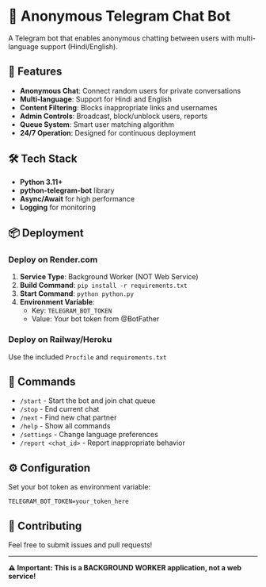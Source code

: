 # 🤖 Anonymous Telegram Chat Bot

A Telegram bot that enables anonymous chatting between users with multi-language support (Hindi/English).

## 🚀 Features

- **Anonymous Chat**: Connect random users for private conversations
- **Multi-language**: Support for Hindi and English
- **Content Filtering**: Blocks inappropriate links and usernames
- **Admin Controls**: Broadcast, block/unblock users, reports
- **Queue System**: Smart user matching algorithm
- **24/7 Operation**: Designed for continuous deployment

## 🛠️ Tech Stack

- **Python 3.11+**
- **python-telegram-bot** library
- **Async/Await** for high performance
- **Logging** for monitoring

## 📦 Deployment

### Deploy on Render.com

1. **Service Type**: Background Worker (NOT Web Service)
2. **Build Command**: `pip install -r requirements.txt`
3. **Start Command**: `python python.py`
4. **Environment Variable**: 
   - Key: `TELEGRAM_BOT_TOKEN`
   - Value: Your bot token from @BotFather

### Deploy on Railway/Heroku

Use the included `Procfile` and `requirements.txt`

## 🎯 Commands

- `/start` - Start the bot and join chat queue
- `/stop` - End current chat
- `/next` - Find new chat partner
- `/help` - Show all commands
- `/settings` - Change language preferences
- `/report <chat_id>` - Report inappropriate behavior

## ⚙️ Configuration

Set your bot token as environment variable:
```
TELEGRAM_BOT_TOKEN=your_token_here
```

## 🤝 Contributing

Feel free to submit issues and pull requests!

---

**⚠️ Important: This is a BACKGROUND WORKER application, not a web service!**
